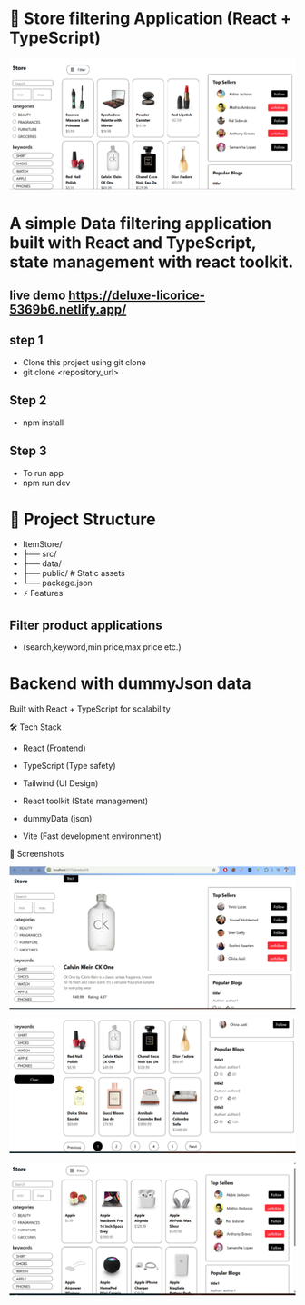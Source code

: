 # 📌 Store filtering Application (React + TypeScript)

![Dashboard Screenshot](https://github.com/PLThabangR/react_typescript_1/blob/main/logic_projects/ItemStorefilter/public/homeStore.png)


# A simple Data filtering application built with **React** and **TypeScript**, state management with **react toolkit**.


live demo
https://deluxe-licorice-5369b6.netlify.app/
---
## step 1
- Clone this project using git clone 
- git clone <repository_url>


## Step 2 
- npm install  
## Step 3 
- To run app
- npm run dev

# 📂 Project Structure

- ItemStore/
- ├── src/          
- ├── data/        
- ├── public/       # Static assets
- └── package.json
- ⚡ Features
## Filter product applications 
- (search,keyword,min price,max price etc.)

# Backend with dummyJson data

Built with React + TypeScript for scalability

🛠️ Tech Stack
- React (Frontend)

- TypeScript (Type safety)
- Tailwind (UI Design)
- React toolkit (State management)
- dummyData (json)
- Vite (Fast development environment)

📸 Screenshots

![Dashboard Screenshot](https://github.com/PLThabangR/react_typescript_1/blob/main/logic_projects/ItemStorefilter/public/moredetails.png)

![Dashboard Screenshot](https://github.com/PLThabangR/react_typescript_1/blob/main/logic_projects/ItemStorefilter/public/pagenationsrore.png)

![Dashboard Screenshot](https://github.com/PLThabangR/react_typescript_1/blob/main/logic_projects/ItemStorefilter/public/applekeyword.png)
